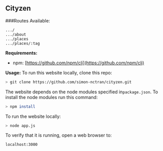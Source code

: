 ## Cityzen

###Routes Available:
```
.../
.../about
.../places
.../places/:tag
```
**Requirements:**
- npm: [https://github.com/npm/cli](https://github.com/npm/cli)

**Usage:**
To run this website locally, clone this repo:
```bash
> git clone https://github.com/simon-nctran/cityzen.git
```

The website depends on the node modules specified in`package.json`. To install the node modules run this command:
```bash
> npm install
```

To run the website locally:
```bash
> node app.js
```

To verify that it is running, open a web browser to:
 ```
 localhost:3000
 ```